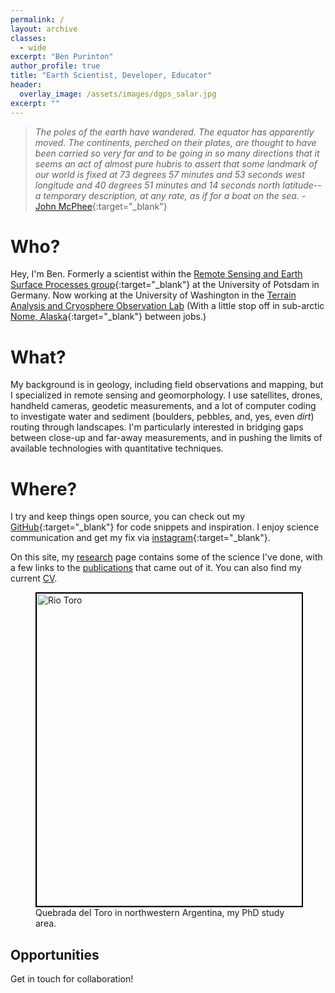 ```yaml
---
permalink: /
layout: archive
classes:
  - wide
excerpt: "Ben Purinton"
author_profile: true
title: "Earth Scientist, Developer, Educator"
header:
  overlay_image: /assets/images/dgps_salar.jpg
excerpt: ""
---
```


> _The poles of the earth have wandered. The equator has apparently moved. The continents, perched on their plates, are thought to have been carried so very far and to be going in so many directions that it seems an act of almost pure hubris to assert that some landmark of our world is fixed at 73 degrees 57 minutes and 53 seconds west longitude and 40 degrees 51 minutes and 14 seconds north latitude--a temporary description, at any rate, as if for a boat on the sea._ - [John McPhee](https://archive.nytimes.com/www.nytimes.com/books/first/m/mcphee-annals.html){:target="_blank"}

# Who?

Hey, I'm Ben. Formerly a scientist within the [Remote Sensing and Earth Surface Processes group](https://up-rs-esp.github.io/){:target="_blank"} at the University of Potsdam in Germany. Now working at the University of Washington in the [Terrain Analysis and Cryosphere Observation Lab](https://uw-cryo.github.io/authors/ben/) (With a little stop off in sub-arctic [Nome, Alaska](https://www.visitnomealaska.com/){:target="_blank"} between jobs.)

# What?

My background is in geology, including field observations and mapping, but I specialized in remote sensing and geomorphology. I use satellites, drones, handheld cameras, geodetic measurements, and a lot of computer coding to investigate water and sediment (boulders, pebbles, and, yes, even *dirt*) routing through landscapes. I'm particularly interested in bridging gaps between close-up and far-away measurements, and in pushing the limits of available technologies with quantitative techniques.

# Where?

I try and keep things open source, you can check out my [GitHub](https://github.com/bpurinton){:target="_blank"} for code snippets and inspiration. I enjoy science communication and get my fix via [instagram](https://instagram.com/dirt_facts){:target="_blank"}.

On this site, my [research](/research/) page contains some of the science I've done, with a few links to the [publications](/publications/) that came out of it. You can also find my current [CV](/cv/).

<figure class="align-center">
  <img src="/assets/images/Toro_full.jpg" alt="Rio Toro" style="border: 2px solid black" width="500">
  <figcaption>Quebrada del Toro in northwestern Argentina, my PhD study area.</figcaption>
</figure>

<!-- <img style="border: 2px solid black" src="/assets/images/Toro_full.jpg" alt="Rio Toro" width="500">
<p align="left">
  <i>Quebrada del Toro in northwestern Argentina, my PhD study area.</i>
</p> -->

## Opportunities

Get in touch for collaboration!
